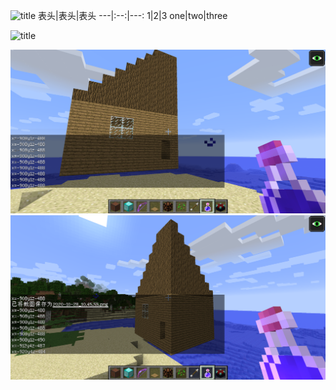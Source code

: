![title](https://ss0.bdstatic.com/70cFvHSh_Q1YnxGkpoWK1HF6hhy/it/u=702257389,1274025419&fm=27&gp=0.jpg)
表头|表头|表头
---|:--:|---:
1|2|3
one|two|three


![title](https://c-ssl.duitang.com/uploads/item/201802/09/20180209120153_human.jpg)


![house1](https://github.com/ophwsjtu18/ohw20f/blob/main/zhb/2020-10-28_10.45.55.png)
![house2](https://github.com/ophwsjtu18/ohw20f/blob/main/zhb/2020-10-28_10.46.03.png)
